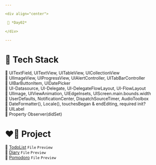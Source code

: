 ```yaml
---

<div align="center">

 💚 *Day02*

</div>

---
```


# 🤖 Tech Stack
🍏 UITextField, UITextView, UITableView, UICollectionView  
🍏 UIImageView, UIProgressView, UIAlertController, UITabBarController  
🍏 UIBarButtonItem, UIDatePicker  
🍏 UI-Datasource, UI-Delegate, UI-DelegateFlowLayout, UI-FlowLayout  
🍏 UIImage, UIViewAnimation, UIEdgeInsets, UIScreen.main.bounds.width  
🍏 UserDefaults, NotificationCenter, DispatchSourceTimer, AudioToolbox  
🍏 DateFormatter(), Locale(), touchesBegan & endEditing, required init?  
🍎 UILabel  
🍎 Property Observer(didSet)  

# ❤️‍🔥 Project
📂 [TodoList](https://github.com/DCherish/iOS_N_Swift/tree/main/Day02/TodoList) `File` `Preview`  
📁 [Diary](https://github.com/DCherish/iOS_N_Swift/tree/main/Day02/Diary) `File` `Preview`  
📁 [Pomodoro](https://github.com/DCherish/iOS_N_Swift/tree/main/Day02/Pomodoro) `File` `Preview`  